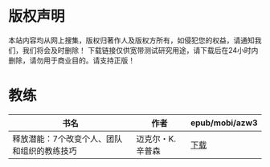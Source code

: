 # 版权声明

本站内容均从网上搜集，版权归著作人及版权方所有，如侵犯您的权益，请通知我们，我们将会及时删除！ 下载链接仅供宽带测试研究用途，请下载后在24小时内删除，请勿用于商业目的。请支持正版！

# 教练

| 书名 | 作者 | epub/mobi/azw3 |
| --- | --- | --- |
| 释放潜能：7个改变个人、团队和组织的教练技巧 | 迈克尔・K.辛普森 | [下载](https://url89.ctfile.com/f/31084289-1357021999-7bece0?p=8866) |

